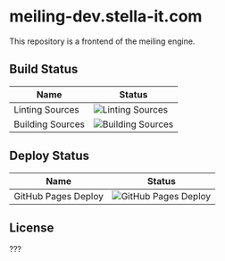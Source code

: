 # meiling-dev.stella-it.com
This repository is a frontend of the meiling engine.

## Build Status
| Name                | Status                                                                                                                     |
|---------------------|----------------------------------------------------------------------------------------------------------------------------|
| Linting Sources     | ![Linting Sources](https://github.com/Stella-IT/meiling-dev.stella-it.com/workflows/Linting%20Sources/badge.svg)           |
| Building Sources    | ![Building Sources](https://github.com/Stella-IT/meiling-dev.stella-it.com/workflows/Building%20Sources/badge.svg)         |

## Deploy Status
| Name                | Status                                                                                                                     |
|---------------------|----------------------------------------------------------------------------------------------------------------------------|
| GitHub Pages Deploy | ![GitHub Pages Deploy](https://github.com/Stella-IT/meiling-dev.stella-it.com/workflows/GitHub%20Pages%20Deploy/badge.svg) |

## License
???
